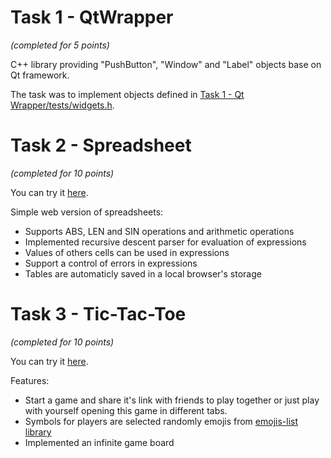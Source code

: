 # Task 1 - QtWrapper 
*(completed for 5 points)*

C++ library providing "PushButton", "Window" and "Label" objects base on Qt framework. 

The task was to implement objects defined in [Task 1 - Qt Wrapper/tests/widgets.h](https://github.com/mashaka/MIPT_ProgrammingLanguages/blob/master/Task%201%20-%20Qt%20Wrapper/tests/widgets.h). 

# Task 2 - Spreadsheet 
*(completed for 10 points)*

You can try it [here](https://mashaka.github.io/MIPT_ProgrammingLanguages/Task%202%20-%20Spreadsheet/).

Simple web version of spreadsheets:
* Supports ABS, LEN and SIN operations and arithmetic operations
* Implemented recursive descent parser for evaluation of expressions
* Values of others cells can be used in expressions
* Support a control of errors in expressions
* Tables are automaticly saved in a local browser's storage

# Task 3 - Tic-Tac-Toe
*(completed for 10 points)*

You can try it [here](http://35.177.65.47/).

Features:
* Start a game and share it's link with friends to play together or just play with yourself opening this game in different tabs.
* Symbols for players are selected randomly emojis from [emojis-list library](https://github.com/Kikobeats/emojis-list)
* Implemented an infinite game board
